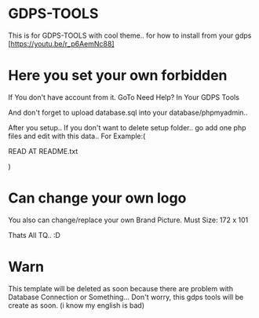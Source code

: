# GDPS-TOOLS
This is for GDPS-TOOLS with cool theme.. for how to install from your gdps [https://youtu.be/r_p6AemNc88]

# Here you set your own forbidden

If You don't have account from it.
GoTo Need Help? In Your GDPS Tools

And don't forget to upload database.sql into your database/phpmyadmin..


After you setup..
If you don't want to delete setup folder..
go add one php files and edit with this data..
For Example:(

READ AT README.txt

)


# Can change your own logo

You also can change/replace your own Brand Picture.
Must Size:
172 x 101

Thats All TQ.. :D

# Warn
This template will be deleted as soon because there are problem with
Database Connection or Something... Don't worry, this gdps tools will be create as soon.
(i know my english is bad)
